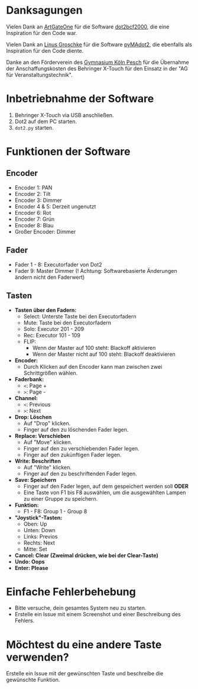 # Danksagungen

Vielen Dank an [ArtGateOne](https://github.com/ArtGateOne) für die Software [dot2bcf2000](https://github.com/ArtGateOne/dot2bcf2000), die eine Inspiration für den Code war.

Vielen Dank an [Linus Groschke](https://github.com/linusgke) für die Software [pyMAdot2](https://github.com/linusgke/pyMAdot2), die ebenfalls als Inspiration für den Code diente.

Danke an den Förderverein des [Gymnasium Köln Pesch](https://gymnasium-koeln-pesch.de/) für die Übernahme der Anschaffungskosten des Behringer X-Touch für den Einsatz in der "AG für Veranstaltungstechnik".

# Inbetriebnahme der Software

1. Behringer X-Touch via USB anschließen.
2. Dot2 auf dem PC starten.
3. `dot2.py` starten.

# Funktionen der Software

## Encoder

- Encoder 1: PAN
- Encoder 2: Tilt
- Encoder 3: Dimmer
- Encoder 4 & 5: Derzeit ungenutzt
- Encoder 6: Rot
- Encoder 7: Grün
- Encoder 8: Blau
- Großer Encoder: Dimmer

## Fader

- Fader 1 - 8: Executorfader von Dot2
- Fader 9: Master Dimmer (! Achtung: Softwarebasierte Änderungen ändern nicht den Faderwert)

## Tasten

- **Tasten über den Fadern:**
  - Select: Unterste Taste bei den Executorfadern
  - Mute: Taste bei den Executorfadern
  - Solo: Executor 201 - 209
  - Rec: Executor 101 - 109
  - FLIP:
    - Wenn der Master auf 100 steht: Blackoff aktivieren
    - Wenn der Master nicht auf 100 steht: Blackoff deaktivieren
- **Encoder:**
  - Durch Klicken auf den Encoder kann man zwischen zwei Schrittgrößen wählen.
- **Faderbank:**
  - `<`: Page +
  - `>`: Page -
- **Channel:**
  - `<`: Previous
  - `>`: Next
- **Drop: Löschen**
  - Auf "Drop" klicken.
  - Finger auf den zu löschenden Fader legen.
- **Replace: Verschieben**
  - Auf "Move" klicken.
  - Finger auf den zu verschiebenden Fader legen.
  - Finger auf den zukünftigen Fader legen.
- **Write: Beschriften**
  - Auf "Write" klicken.
  - Finger auf den zu beschriftenden Fader legen.
- **Save: Speichern**
  - Finger auf den Fader legen, auf dem gespeichert werden soll **ODER**
  - Eine Taste von F1 bis F8 auswählen, um die ausgewählten Lampen zu einer Gruppe zu speichern.
- **Funktion:**
  - F1 - F8: Group 1 - Group 8
- **"Joystick"-Tasten:**
  - Oben: Up
  - Unten: Down
  - Links: Previos
  - Rechts: Next
  - Mitte: Set
- **Cancel: Clear (Zweimal drücken, wie bei der Clear-Taste)**
- **Undo: Oops**
- **Enter: Please**

# Einfache Fehlerbehebung

- Bitte versuche, dein gesamtes System neu zu starten.
- Erstelle ein Issue mit einem Screenshot und einer Beschreibung des Fehlers.

# Möchtest du eine andere Taste verwenden?

Erstelle ein Issue mit der gewünschten Taste und beschreibe die gewünschte Funktion.
